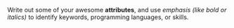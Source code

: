 Write out some of your awesome __attributes__, and use *emphasis (like bold or italics)* to identify keywords, programming languages, or skills. 
